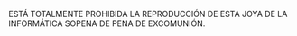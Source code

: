 ESTÁ TOTALMENTE PROHIBIDA LA REPRODUCCIÓN DE ESTA JOYA DE LA INFORMÁTICA SOPENA DE PENA DE EXCOMUNIÓN.